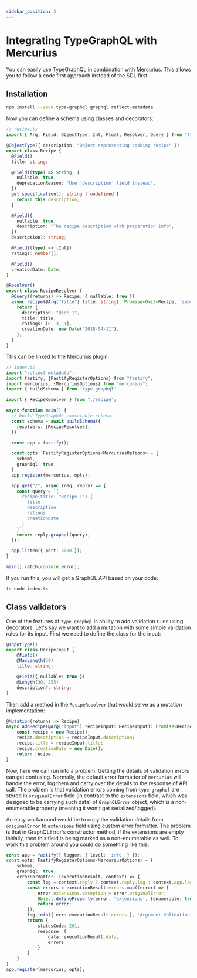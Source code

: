 ```yaml
---
sidebar_position: 3
---
```


# Integrating TypeGraphQL with Mercurius

You can easily use [TypeGraphQL](https://github.com/MichalLytek/type-graphql) in combination with Mercurius.
This allows you to follow a code first approach instead of the SDL first.

## Installation

```bash
npm install --save type-graphql graphql reflect-metadata
```

Now you can define a schema using classes and decorators:

```ts
// recipe.ts
import { Arg, Field, ObjectType, Int, Float, Resolver, Query } from "type-graphql";

@ObjectType({ description: "Object representing cooking recipe" })
export class Recipe {
  @Field()
  title: string;

  @Field((type) => String, {
    nullable: true,
    deprecationReason: "Use `description` field instead",
  })
  get specification(): string | undefined {
    return this.description;
  }

  @Field({
    nullable: true,
    description: "The recipe description with preparation info",
  })
  description?: string;

  @Field((type) => [Int])
  ratings: number[];

  @Field()
  creationDate: Date;
}

@Resolver()
export class RecipeResolver {
  @Query((returns) => Recipe, { nullable: true })
  async recipe(@Arg("title") title: string): Promise<Omit<Recipe, 'specification'> | undefined> {
    return {
      description: "Desc 1",
      title: title,
      ratings: [0, 3, 1],
      creationDate: new Date("2018-04-11"),
    };
  }
}
```

This can be linked to the Mercurius plugin:

```ts
// index.ts
import "reflect-metadata";
import fastify, {FastifyRegisterOptions} from "fastify";
import mercurius, {MercuriusOptions} from "mercurius";
import { buildSchema } from 'type-graphql'

import { RecipeResolver } from "./recipe";

async function main() {
  // build TypeGraphQL executable schema
  const schema = await buildSchema({
    resolvers: [RecipeResolver],
  });

  const app = fastify();

  const opts: FastifyRegisterOptions<MercuriusOptions> = {
    schema,
    graphiql: true
  }
  app.register(mercurius, opts);

  app.get("/", async (req, reply) => {
    const query = `{ 
      recipe(title: "Recipe 1") {
        title
        description
        ratings
        creationDate
      }
    }`;
    return reply.graphql(query);
  });

  app.listen({ port: 3000 });
}

main().catch(console.error);
```

If you run this, you will get a GraphQL API based on your code:

```bash
ts-node index.ts
```

## Class validators

One of the features of `type-graphql` is ability to add validation rules using decorators. Let's say we want to add
a mutation with some simple validation rules for its input. First we need to define the class for the input:

```ts
@InputType()
export class RecipeInput {
    @Field()
    @MaxLength(30)
    title: string;

    @Field({ nullable: true })
    @Length(30, 255)
    description?: string;
}
```

Then add a method in the `RecipeResolver` that would serve as a mutation implementation:

```ts
@Mutation(returns => Recipe)
async addRecipe(@Arg("input") recipeInput: RecipeInput): Promise<Recipe> {
    const recipe = new Recipe();
    recipe.description = recipeInput.description;
    recipe.title = recipeInput.title;
    recipe.creationDate = new Date();
    return recipe;
}
```

Now, here we can run into a problem. Getting the details of validation errors can get confusing. Normally, the default
error formatter of `mercurius` will handle the error, log them and carry over the details to the response of API call.
The problem is that validation errors coming from `type-graphql` are stored in `originalError` field (in contrast to
the `extensions` field, which was designed to be carrying such data) of `GraphQLError` object, which is a non-enumerable
property (meaning it won't get serialized/logged).

An easy workaround would be to copy the validation details from `originalError` to `extensions` field using custom error
formatter. The problem is that in GraphQLError's constructor method, if the extensions are empty initially, then this
field is being marked as a non-enumerable as well. To work this problem around you could do something like this:

```ts
const app = fastify({ logger: { level: 'info' } });
const opts: FastifyRegisterOptions<MercuriusOptions> = {
    schema,
    graphiql: true,
    errorFormatter: (executionResult, context) => {
        const log = context.reply ? context.reply.log : context.app.log;
        const errors = executionResult.errors.map((error) => {
            error.extensions.exception = error.originalError;
            Object.defineProperty(error, 'extensions', {enumerable: true});
            return error;
        });
        log.info({ err: executionResult.errors }, 'Argument Validation Error');
        return {
            statusCode: 201,
            response: {
                data: executionResult.data,
                errors
            }
        }
    }
}
app.register(mercurius, opts);
```
